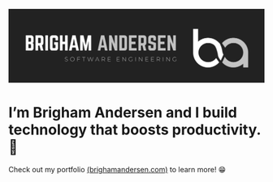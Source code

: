 ![Profile Banner](./profile-banner.jpg)

# I’m Brigham Andersen and I build technology that boosts productivity.  💯

Check out my portfolio [(brighamandersen.com)](https://brighamandersen.com) to learn more! 😁

